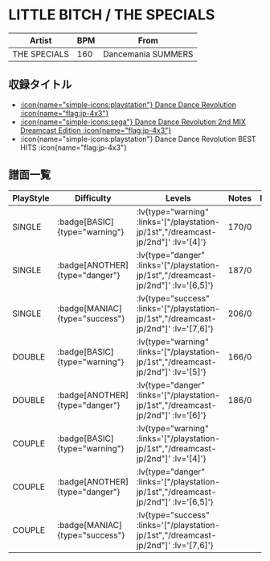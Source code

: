 # LITTLE BITCH / THE SPECIALS

|Artist|BPM|From|
|------|---|----|
|THE SPECIALS|160|Dancemania SUMMERS|

## 収録タイトル

- [ :icon{name="simple-icons:playstation"} Dance Dance Revolution :icon{name="flag:jp-4x3"} ](/playstation-jp/1st)
- [ :icon{name="simple-icons:sega"} Dance Dance Revolution 2nd MIX Dreamcast Edition :icon{name="flag:jp-4x3"} ](/dreamcast-jp/2nd)
- :icon{name="simple-icons:playstation"} Dance Dance Revolution BEST HITS :icon{name="flag:jp-4x3"}

## 譜面一覧

|PlayStyle|Difficulty|Levels|Notes|Movie|
|---------|----------|------|-----|-----|
|SINGLE| :badge[BASIC]{type="warning"} | :lv{type="warning" :links='["/playstation-jp/1st","/dreamcast-jp/2nd"]' :lv='[4]'} |170/0||
|SINGLE| :badge[ANOTHER]{type="danger"} | :lv{type="danger" :links='["/playstation-jp/1st","/dreamcast-jp/2nd"]' :lv='[6,5]'} |187/0||
|SINGLE| :badge[MANIAC]{type="success"} | :lv{type="success" :links='["/playstation-jp/1st","/dreamcast-jp/2nd"]' :lv='[7,6]'} |206/0||
|DOUBLE| :badge[BASIC]{type="warning"} | :lv{type="warning" :links='["/playstation-jp/1st","/dreamcast-jp/2nd"]' :lv='[5]'} |166/0||
|DOUBLE| :badge[ANOTHER]{type="danger"} | :lv{type="danger" :links='["/playstation-jp/1st","/dreamcast-jp/2nd"]' :lv='[6]'} |186/0||
|COUPLE| :badge[BASIC]{type="warning"} | :lv{type="warning" :links='["/playstation-jp/1st","/dreamcast-jp/2nd"]' :lv='[4]'} |||
|COUPLE| :badge[ANOTHER]{type="danger"} | :lv{type="danger" :links='["/playstation-jp/1st","/dreamcast-jp/2nd"]' :lv='[6,5]'} |||
|COUPLE| :badge[MANIAC]{type="success"} | :lv{type="success" :links='["/playstation-jp/1st","/dreamcast-jp/2nd"]' :lv='[7,6]'} |||
